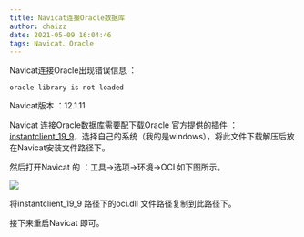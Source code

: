 ```yaml
---
title: Navicat连接Oracle数据库
author: chaizz
date: 2021-05-09 16:04:46
tags: Navicat、Oracle
---
```


Navicat连接Oracle出现错误信息 ：

```shell
oracle library is not loaded
```

<!--more-->

Navicat版本 ：12.1.11

Navicat 连接Oracle数据库需要配下载Oracle 官方提供的插件 ：[instantclient_19_9](https://www.oracle.com/database/technologies/instant-client/downloads.html)，选择自己的系统（我的是windows），将此文件下载解压后放在Navicat安装文件路径下。

然后打开Navicat 的 ：工具->选项->环境->OCI 如下图所示。

![](https://tc.chaizz.com/3b0b7af0e15211eb9d7c5254006b8f1d.png)

将instantclient_19_9 路径下的oci.dll 文件路径复制到此路径下。

接下来重启Navicat 即可。

